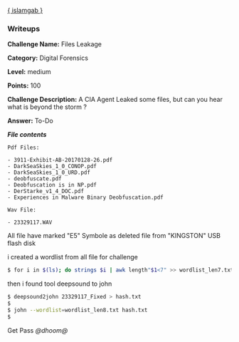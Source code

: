 [{ islamgab }](http://facebook.com/islam.jabir)
### Writeups

**Challenge Name:** Files Leakage

**Category:** Digital Forensics

**Level:** medium

**Points:** 100

**Challenge Description:** A CIA Agent Leaked some files, but can you hear what is beyond the storm ?

**Answer:** To-Do

***File contents***
```
Pdf Files:

- 3911-Exhibit-AB-20170128-26.pdf
- DarkSeaSkies_1_0_CONOP.pdf
- DarkSeaSkies_1_0_URD.pdf
- deobfuscate.pdf
- Deobfuscation is in NP.pdf
- DerStarke_v1_4_DOC.pdf
- Experiences in Malware Binary Deobfuscation.pdf

Wav File:

- 23329117.WAV
```
All file have marked "E5" Symbole as deleted file from "KINGSTON" USB flash disk


i created a wordlist from all file for challenge

```bash
$ for i in $(ls); do strings $i | awk length"$1<7" >> wordlist_len7.txt; done
```
then i found tool deepsound to john

```bash
$ deepsound2john 23329117_Fixed > hash.txt
$
$ john --wordlist=wordlist_len8.txt hash.txt
$
```

Get Pass *@dhoom@*



